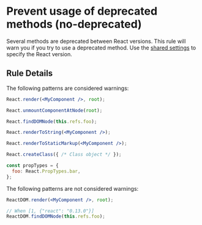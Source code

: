 # Prevent usage of deprecated methods (no-deprecated)

Several methods are deprecated between React versions. This rule will warn you if you try to use a deprecated method. Use the [shared settings](/README.md#configuration) to specify the React version.

## Rule Details

The following patterns are considered warnings:

```jsx
React.render(<MyComponent />, root);

React.unmountComponentAtNode(root);

React.findDOMNode(this.refs.foo);

React.renderToString(<MyComponent />);

React.renderToStaticMarkup(<MyComponent />);

React.createClass({ /* Class object */ });

const propTypes = {
  foo: React.PropTypes.bar,
};
```

The following patterns are not considered warnings:

```jsx
ReactDOM.render(<MyComponent />, root);

// When [1, {"react": "0.13.0"}]
ReactDOM.findDOMNode(this.refs.foo);
```
